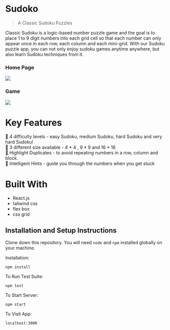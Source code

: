 # Sudoko
> A Classic Sudoku Puzzles

Classic Sudoku is a logic-based number puzzle game and the goal is to place 1 to 9 digit numbers into each grid cell so that each number can only appear once in each row, each column and each mini-grid. With our Sudoku puzzle app, you can not only enjoy sudoku games anytime anywhere, but also learn Sudoku techniques from it.<br>
### Home Page
<img src="https://i.ibb.co/1Jfx8f8/homepage.png">

### Game
<img src="https://i.ibb.co/XC1pknv/game.png">

# Key Features
🔰 4 difficulty levels - easy Sudoku, medium Sudoku, hard Sudoku and very hard Sudoku! <br>
🔰 3 different size available - 4 * 4 , 9 * 9 and 16 * 16 <br>
🔰 Highlight Duplicates - to avoid repeating numbers in a row, column and block. <br>
🔰 Intelligent Hints - guide you through the numbers when you get stuck <br>

# Built With
- React.js
- taliwind css
- flex box
- css grid

## Installation and Setup Instructions

Clone down this repository. You will need `node` and `npm` installed globally on your machine.  

Installation:

`npm install`  

To Run Test Suite:  

`npm test`  

To Start Server:

`npm start`  

To Visit App:

`localhost:3000` 
